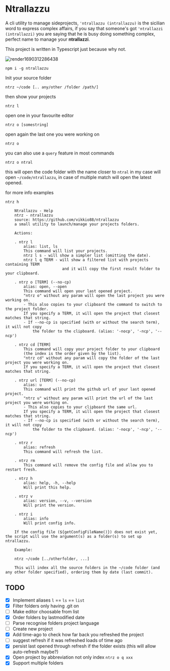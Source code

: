 # Ntrallazzu

A cli utility to manage sideprojects, `'ntrallazzu (intrallazzu)` is the sicilian word to express complex affairs, if you say that someone's got `'ntrallazzi (intrallazzi)` you are saying that he is busy doing something complex, perfect name to manage your **ntrallazzi**.

This project is written in Typescript just because why not.

![render1690312286438](https://github.com/vikkio88/ntrallazzu/assets/248805/8e1a7c71-1054-479a-a6d7-da87f0029f09)

```
npm i -g ntrallazzu
```

Init your source folder
```
ntrz ~/code [.. any/other /folder /path/]
```

then show your projects
```
ntrz l
```

open one in your favourite editor
```
ntrz o [somestring]
```

open again the last one you were working on
```
ntrz o
```

you can also use a `query` feature in most commands
```
ntrz o ntral
```
this will open the code folder with the name closer to `ntral` in my case will open `~/code/ntrallazzu`, in case of multiple match will open the latest opened.


for more info examples
```
ntrz h
```

```
    Ntrallazzu - Help
    ntrz - ntrallazzu
    source: https://github.com/vikkio88/ntrallazzu
    a small utility to launch/manage your projects folders.

    Actions:

    . ntrz l
        alias: list, ls
        This command will list your projects.
        ntrz l s - will show a simpler list (omitting the date).
        ntrz l q TERM - will show a filtered list with projects containing TERM
                         and it will copy the first result folder to your clipboard.

    . ntrz o [TERM] (--no-cp)
        alias: open, --open
        This command will open your last opened project.
        "ntrz o" without any param will open the last project you were working on.
        - This also copies to your clipboard the command to switch to the project folder.
        If you specify a TERM, it will open the project that closest matches that string.
        - If --no-cp is specified (with or without the search term), it will not copy
            the folder to the clipboard. (alias: '-nocp', '-ncp', '--ncp')

    . ntrz cd [TERM]
        This command will copy your project folder to your clipboard
        (the index is the order given by the list).
        "ntrz cd" without any param will copy the folder of the last project you were working on.
        If you specify a TERM, it will open the project that closest matches that string.
    
    . ntrz url [TERM] (--no-cp)
        alias: u
        This command will print the github url of your last opened project.
        "ntrz u" without any param will print the url of the last project you were working on.
        - This also copies to your clipboard the same url.
        If you specify a TERM, it will open the project that closest matches that string.
        - If --no-cp is specified (with or without the search term), it will not copy
            the folder to the clipboard. (alias: '-nocp', '-ncp', '--ncp')

    . ntrz r
        alias: refresh
        This command will refresh the list.

    . ntrz rm
        This command will remove the config file and allow you to restart fresh.

    . ntrz h
        alias: help, -h, --help
        Will print this help.

    . ntrz v
        alias: version, --v, --version
        Will print the version.

    . ntrz i
        alias: info
        Will print config info.
    
    If the config file (${getConfigFileName()}) does not exist yet, the script will use the argument(s) as a folder(s) to set up ntrallazzu.

    Example:
    
    ntrz ~/code [../otherfolder, ...]
    
    This will index all the source folders in the ~/code folder (and any other folder specified), ordering them by date (last commit).
```

## TODO
- [x] Implement aliases `l` == `ls` == `list`
- [x] Filter folders only having .git on
- [ ] Make editor choosable from list
- [x] Order folders by lastmodified date
- [ ] Parse recognise folders project language
- [ ] Create new project
- [x] Add time-ago to check how far back you refreshed the project
- [ ] suggest refresh if it was refreshed loads of time ago
- [x] persist last opened through refresh if the folder exists (this will allow auto-refresh maybe?)
- [x] Open project by abbreviation not only index `ntrz o q xxx`
- [x] Support multiple folders
